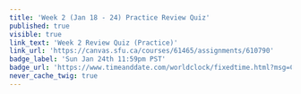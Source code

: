 ```yaml
---
title: 'Week 2 (Jan 18 - 24) Practice Review Quiz'
published: true
visible: true
link_text: 'Week 2 Review Quiz (Practice)'
link_url: 'https://canvas.sfu.ca/courses/61465/assignments/610790'
badge_label: 'Sun Jan 24th 11:59pm PST'
badge_url: 'https://www.timeanddate.com/worldclock/fixedtime.html?msg=CMPT-363+Week+2+Review+Quiz+%28Practice%29+Due+Date&iso=20210124T235900'
never_cache_twig: true
---
```

